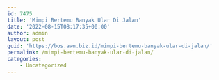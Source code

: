 ```yaml
---
id: 7475
title: 'Mimpi Bertemu Banyak Ular Di Jalan'
date: '2022-08-15T08:17:35+00:00'
author: admin
layout: post
guid: 'https://bos.awn.biz.id/mimpi-bertemu-banyak-ular-di-jalan/'
permalink: /mimpi-bertemu-banyak-ular-di-jalan/
categories:
    - Uncategorized
---
```


